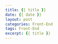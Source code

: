 ```yaml
---
title: {{ title }}
date: {{ date }}
layout: post
categories: Front-End
tags: Front-End
excerpt: {{ title }}
---
```


